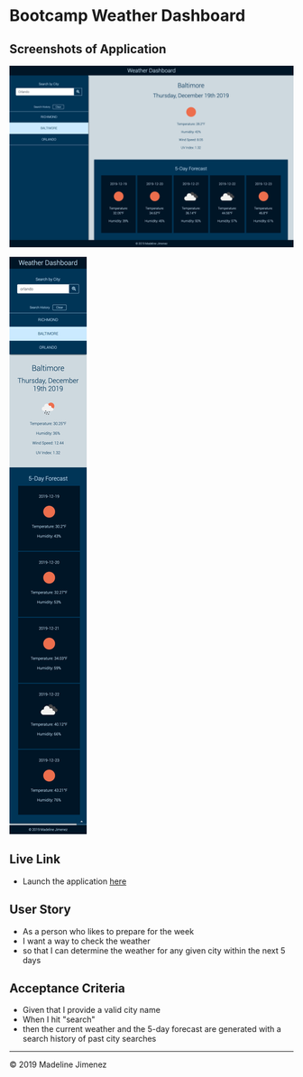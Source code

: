 # Bootcamp Weather Dashboard

## Screenshots of Application

![Desktop](./assets/img/desktop.jpg)

![Mobile](./assets/img/mobile.jpg)

## Live Link
- Launch the application [here](https://mijimenez.github.io/bootcamp_weather_dashboard/)

## User Story
- As a person who likes to prepare for the week
- I want a way to check the weather
- so that I can determine the weather for any given city within the next 5 days

## Acceptance Criteria
- Given that I provide a valid city name
- When I hit "search"
- then the current weather and the 5-day forecast are generated with a search history of past city searches

- - -
© 2019 Madeline Jimenez